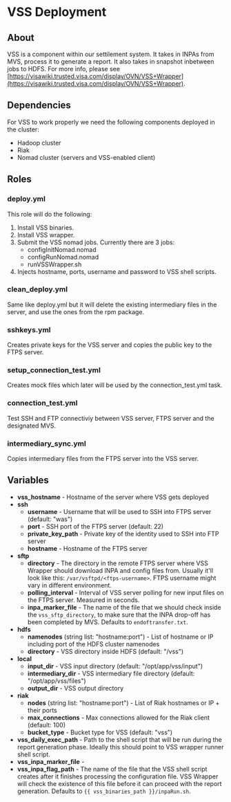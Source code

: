 # VSS Deployment
## About
VSS is a component within our settilement system. It takes in INPAs from MVS, process it to generate a report. It also takes in snapshot inbetween jobs to HDFS. For more info, please see [https://visawiki.trusted.visa.com/display/OVN/VSS+Wrapper](https://visawiki.trusted.visa.com/display/OVN/VSS+Wrapper).

## Dependencies
For VSS to work properly we need the following components deployed in the cluster:
- Hadoop cluster
- Riak
- Nomad cluster (servers and VSS-enabled client)

## Roles
### deploy.yml
This role will do the following:
1. Install VSS binaries.
2. Install VSS wrapper.
3. Submit the VSS nomad jobs. Currently there are 3 jobs:
    - configInitNomad.nomad
    - configRunNomad.nomad
    - runVSSWrapper.sh
4. Injects hostname, ports, username and password to VSS shell scripts.

### clean_deploy.yml
Same like deploy.yml but it will delete the existing intermediary files in the server, and use the ones from the rpm package.

### sshkeys.yml
Creates private keys for the VSS server and copies the public key to the FTPS server.

### setup_connection_test.yml
Creates mock files which later will be used by the connection_test.yml task.

### connection_test.yml
Test SSH and FTP connectiviy between VSS server, FTPS server and the designated MVS.

### intermediary_sync.yml
Copies intermediary files from the FTPS server into the VSS server.

## Variables
- **vss_hostname** - Hostname of the server where VSS gets deployed
- **ssh**
    - **username** - Username that will be used to SSH into FTPS server (default: "was")
    - **port** - SSH port of the FTPS server (default: 22)
    - **private_key_path** - Private key of the identity used to SSH into FTP server
    - **hostname** - Hostname of the FTPS server
- **sftp**
    - **directory** - The directory in the remote FTPS server where VSS Wrapper should download INPA and config files from. Usually it'll look like this: ```/var/vsftpd/<ftps-username>```. FTPS username might vary in different environment.
    - **polling_interval** - Interval of VSS server polling for new input files on the FTPS server. Measured in seconds.
    - **inpa_marker_file** - The name of the file that we should check inside the ```vss_sftp_directory```, to make sure that the INPA drop-off has been completed by MVS. Defaults to ```endoftransfer.txt```.
- **hdfs**
    - **namenodes** (string list: "hostname:port") - List of hostname or IP including port of the HDFS cluster namenodes
    - **directory** - VSS directory inside HDFS (default: "/vss")
- **local**
    - **input_dir** - VSS input directory (default: "/opt/app/vss/input")
    - **intermediary_dir** - VSS intermediary file directory (default: "/opt/app/vss/files")
    - **output_dir** - VSS output directory
- **riak**
    - **nodes** (string list: "hostname:port") - List of Riak hostnames or IP + their ports
    - **max_connections** - Max connections allowed for the Riak client (default: 100)
    - **bucket_type** - Bucket type for VSS (default: "vss")
- **vss_daily_exec_path** - Path to the shell script that will be run during the report generation phase. Ideally this should point to VSS wrapper runner shell script.
- **vss_inpa_marker_file** - 
- **vss_inpa_flag_path** - The name of the file that the VSS shell script creates after it finishes processing the configuration file. VSS Wrapper will check the existence of this file before it can proceed with the report generation. Defaults to ```{{ vss_binaries_path }}/inpaRun.sh```.
